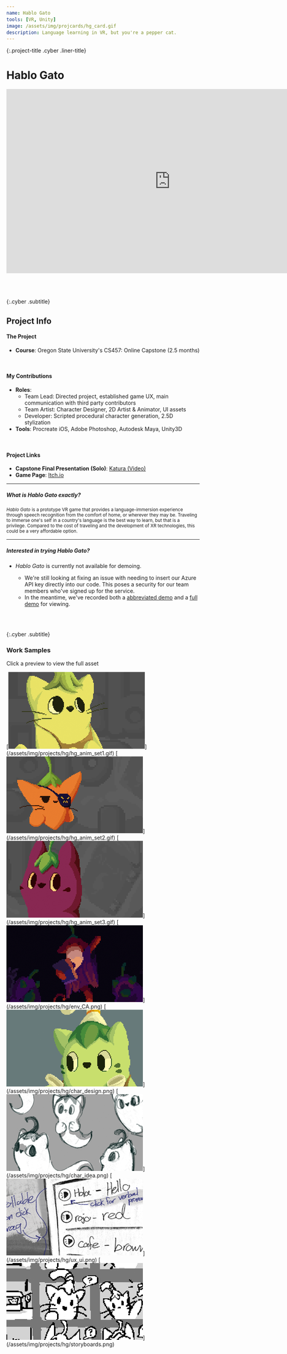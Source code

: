 ```yaml
---
name: Hablo Gato
tools: [VR, Unity]
image: /assets/img/projcards/hg_card.gif
description: Language learning in VR, but you're a pepper cat.
---
```


{:.project-title .cyber .liner-title}
# Hablo Gato

<div class="flex-container">
    <div class="flex-child vertical-center m-iframe-container">
        <iframe width="854" height="480" class="pixel-div-enclose" src="https://www.youtube.com/embed/YIcWWMNTfkQ" title="YouTube video player" frameborder="0" allow="accelerometer; autoplay; clipboard-write; encrypted-media; gyroscope; picture-in-picture" allowfullscreen></iframe>
    </div>
</div>

<br><br>

{:.cyber .subtitle}
## Project Info
<div class="pixel-div pixel-div-exp">
    <h4 class="cyber info-subtitle">The Project</h4>
    <ul>
        <li><strong>Course</strong>: Oregon State University's CS457: Online Capstone (2.5 months)</li>
    </ul>
    <br>
    <h4 class="cyber info-subtitle">My Contributions</h4>
    <ul>
        <li><strong>Roles</strong>:
            <ul>
                <li>Team Lead: Directed project, established game UX, main communication with third party contributors</li>
                <li>Team Artist: Character Designer, 2D Artist & Animator, UI assets</li>
                <li>Developer: Scripted procedural character generation, 2.5D stylization</li>
            </ul>
        </li>
        <li><strong>Tools</strong>: Procreate iOS, Adobe Photoshop, Autodesk Maya, Unity3D</li>
    </ul>
    <br>
    <h4 class="cyber info-subtitle">Project Links</h4>
    <ul>
        <li><strong>Capstone Final Presentation (Solo)</strong>: <a href="https://media.oregonstate.edu/media/t/1_3ii484gk">Katura (Video)</a></li>
        <li><strong>Game Page</strong>: <a href="https://dataisgone.itch.io/hablo-gato">Itch.io</a></li>
    </ul>
    <hr class="inner-hr">
    <h5 class="cyber info-subtitle">What is <em>Hablo Gato</em> exactly?</h5>
    <p style="font-size:smaller">
        <em>Hablo Gato</em> is a prototype VR game that provides a language-immersion experience through speech recognition from the comfort of home, or wherever they may be. Traveling to immerse one's self in a country's language is the best way to learn, but that is a privilege. Compared to the cost of traveling and the development of XR technologies, this could be a very affordable option.
    </p>
    <hr class="inner-hr">
    <h5 class="cyber info-subtitle">Interested in trying <em>Hablo Gato</em>?</h5>
    <ul>
        <li><em>Hablo Gato</em> is currently not available for demoing.</li>
            <ul>
                <li>We're still looking at fixing an issue with needing to insert our Azure API key directly into our code. This poses a security for our team members who've signed up for the service.
                </li>
                <li>In the meantime, we've recorded both a <a href src="https://www.youtube.com/watch?v=YIcWWMNTfkQ">abbreviated demo</a> and a <a href src="https://www.youtube.com/watch?v=5ufRYOeSCDk">full demo</a> for viewing.</li>
            </ul>
    </ul>
</div>

<br><br>

{:.cyber .subtitle}
### Work Samples
<div class="pixel-div">
<p class="instruct">
<span class="divider line">Click a preview to view the full asset</span>
</p>
<div class="pixel-div-gallery" markdown="1">
[<img src="/assets/img/projects/hg/crop/hg_anim_set1_c.gif">](/assets/img/projects/hg/hg_anim_set1.gif)
[<img src="/assets/img/projects/hg/crop/hg_anim_set2_c.gif">](/assets/img/projects/hg/hg_anim_set2.gif)
[<img src="/assets/img/projects/hg/crop/hg_anim_set3_c.gif">](/assets/img/projects/hg/hg_anim_set3.gif)
[<img src="/assets/img/projects/hg/crop/env_CA_c.png">](/assets/img/projects/hg/env_CA.png)
[<img src="/assets/img/projects/hg/crop/char_design_c.png">](/assets/img/projects/hg/char_design.png)
[<img src="/assets/img/projects/hg/crop/char_idea_c.png">](/assets/img/projects/hg/char_idea.png)
[<img src="/assets/img/projects/hg/crop/ux_ui_c.png">](/assets/img/projects/hg/ux_ui.png)
[<img src="/assets/img/projects/hg/crop/storyboards_c.png">](/assets/img/projects/hg/storyboards.png)
</div>
</div>

<br><br><br><br>

<!--<div class="flex-container">
    <div class="flex-child vertical-center">
        <a class="no-underline" href="https://dataisgone.itch.io/hablo-gato">
            <button class="btn m-btn">
            <span class="btn__content">Itch.io</span>
            <span class="btn__glitch"></span>
            </button>
        </a>
    </div>
    <div class="flex-child">
        <button>
            <div class="top"></div>
            <div class="bottom"></div>
            <div class="left"></div>
            <div class="right"></div>
            <div class="bottom shadow"></div>
            <div class="right shadow"></div>
            <div class="top light"></div>
            <div class="left light"></div>
                ITCH.IO
        </button>
    </div>
    <div class="flex-child">
        <button>
            <div class="top"></div>
            <div class="bottom"></div>
            <div class="left"></div>
            <div class="right"></div>
            <div class="bottom shadow"></div>
            <div class="right shadow"></div>
            <div class="top light"></div>
            <div class="left light"></div>
                Final Presentation
        </button>
    </div> 
    <div class="flex-child vertical-center">
        <a class="no-underline" href="https://media.oregonstate.edu/media/t/1_3ii484gk">
            <button class="btn m-btn">
            <span class="btn__content">Final Presentation</span>
            <span class="btn__glitch"></span>
            </button>
        </a>
    </div>
</div>
<br><br> -->

<!-- {:.cyber .subtitle .liner}
### Let Me Tell You More
<div class="pixel-div pixel-div-exp">
    <h5 class="cyber info-subtitle">What is Hablo Gato exactly?</h5>
    <p>
        <em>Hablo Gato</em> is a prototype VR game that provides a language-immersion experience through speech recognition from the comfort of home, or wherever they may be. Traveling to immerse one's self in a country's language is the best way to learn, but that is a privilege. Compared to the cost of traveling and the development of XR technologies, this could be a very affordable option.
    </p>
    <br>
    <h5 class="cyber info-subtitle">The Experience, My Thoughts</h5>
        <p>
            The idea of making a language immersion project has been in the back of my mind ever since my old hackathon team was mulling on doing it for a competition. To be honest, I’m not sure why we didn’t try back then, and now we've all gone our separate ways.
        </p>
        <p>
            But when I found a team for my online Capstone course, we were selected to create a VR simulation based off the available projects we applied for. I immediately put this idea up for consideration and ended up leading it.
        </p>
        <p>
            My team was great — we all learned from each other but also let ourselves thrive in our lanes. I ended up changing the anticipated art style a few times, and the overall look could be improved now that the project period is over. But ultimately I did more than I could chew, but the amount that I learned about setting up a small world with Unity was absolutely invaluable to the work I’m doing today. Overall, I would call this project a success, one that I’m excited to return to and improve on it more.
        </p>

</div>

<br> -->